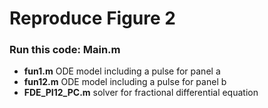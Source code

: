 # Reproduce Figure 2

 ### Run this code: Main.m       

 *  **fun1.m**               ODE model including a pulse for panel a 
 *  **fun12.m**             ODE model including a pulse for panel b
 * **FDE_PI12_PC.m**         solver for fractional differential equation  

 
 
